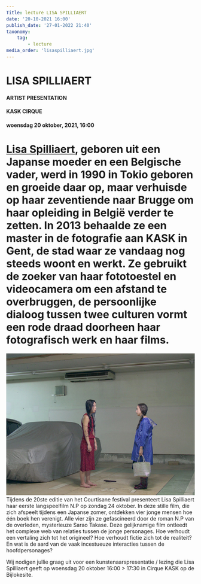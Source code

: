 ```yaml
---
Title: lecture LISA SPILLIAERT
date: '20-10-2021 16:00'
publish_date: '27-01-2022 21:40'
taxonomy:
    tag:
        - lecture
media_order: 'lisaspilliaert.jpg'
---
```

# LISA SPILLIAERT
#### ARTIST PRESENTATION
#### KASK CIRQUE
#### woensdag 20 oktober, 2021, 16:00

[Lisa Spilliaert](https://www.lisaspilliaert.com), geboren uit een Japanse moeder en een Belgische vader, werd in 1990 in Tokio geboren en groeide daar op, maar verhuisde op haar zeventiende naar Brugge om haar opleiding in België verder te zetten. In 2013 behaalde ze een master in de fotografie aan KASK in Gent, de stad waar ze vandaag nog steeds woont en werkt. Ze gebruikt de zoeker van haar fototoestel en videocamera om een afstand te overbruggen, de persoonlijke dialoog tussen twee culturen vormt een rode draad doorheen haar fotografisch werk en haar films.
===
![](lisaspilliaert.jpg)
Tijdens de 20ste editie van het Courtisane festival presenteert Lisa Spilliaert haar eerste langspeelfilm N.P op zondag 24 oktober. In deze stille film, die zich afspeelt tijdens een Japanse zomer, ontdekken vier jonge mensen hoe één boek hen verenigt. Alle vier zijn ze gefascineerd door de roman N.P van de overleden, mysterieuze Sarao Takase. Deze gelijknamige film ontleedt het complexe web van relaties tussen de jonge personages. Hoe verhoudt een vertaling zich tot het origineel? Hoe verhoudt fictie zich tot de realiteit? En wat is de aard van de vaak incestueuze interacties tussen de hoofdpersonages?

Wij nodigen jullie graag uit voor een kunstenaarspresentatie / lezing die Lisa Spilliaert geeft op woensdag 20 oktober 16:00 > 17:30 in Cirque KASK op de Bijlokesite.
